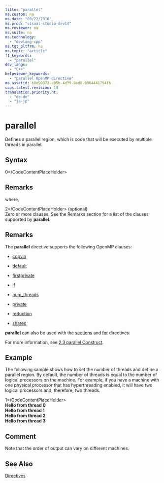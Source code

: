 ```yaml
---
title: "parallel"
ms.custom: na
ms.date: "09/22/2016"
ms.prod: "visual-studio-dev14"
ms.reviewer: na
ms.suite: na
ms.technology: 
  - "devlang-cpp"
ms.tgt_pltfrm: na
ms.topic: "article"
f1_keywords: 
  - "parallel"
dev_langs: 
  - "C++"
helpviewer_keywords: 
  - "parallel OpenMP directive"
ms.assetid: b8e90073-e85b-4d39-8ed8-0364441794fb
caps.latest.revision: 14
translation.priority.ht: 
  - "de-de"
  - "ja-jp"
---
```

# parallel
Defines a parallel region, which is code that will be executed by multiple threads in parallel.  
  
## Syntax  
  
<CodeContentPlaceHolder>0\</CodeContentPlaceHolder>  
## Remarks  
 where,  
  
 <CodeContentPlaceHolder>2\</CodeContentPlaceHolder> (optional)  
 Zero or more clauses.  See the Remarks section for a list of the clauses supported by **parallel**.  
  
## Remarks  
 The **parallel** directive supports the following OpenMP clauses:  
  
-   [copyin](../vs140/copyin.md)  
  
-   [default](../vs140/default--openmp-.md)  
  
-   [firstprivate](../vs140/firstprivate.md)  
  
-   [if](../vs140/if--openmp-.md)  
  
-   [num_threads](../vs140/num_threads.md)  
  
-   [private](../vs140/private--openmp-.md)  
  
-   [reduction](../vs140/reduction.md)  
  
-   [shared](../vs140/shared--openmp-.md)  
  
 **parallel** can also be used with the [sections](../vs140/sections--openmp-.md) and [for](../vs140/for--openmp-.md) directives.  
  
 For more information, see [2.3 parallel Construct](../vs140/2.3-parallel-construct.md).  
  
## Example  
 The following sample shows how to set the number of threads and define a parallel region. By default, the number of threads is equal to the number of logical processors on the machine. For example, if you have a machine with one physical processor that has hyperthreading enabled, it will have two logical processors and, therefore, two threads.  
  
<CodeContentPlaceHolder>1\</CodeContentPlaceHolder>  
 **Hello from thread 0**  
**Hello from thread 1**  
**Hello from thread 2**  
**Hello from thread 3**   
## Comment  
 Note that the order of output can vary on different machines.  
  
## See Also  
 [Directives](../vs140/openmp-directives.md)